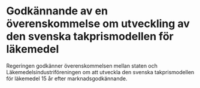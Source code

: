 # Godkännande av en överenskommelse om utveckling av den svenska takprismodellen för läkemedel

Regeringen godkänner överenskommelsen mellan staten och Läkemedelsindustriföreningen om att utveckla den svenska takprismodellen för läkemedel 15 år efter marknadsgodkännande.
